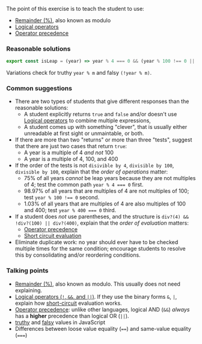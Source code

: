 The point of this exercise is to teach the student to use:
- [Remainder (%)](https://developer.mozilla.org/en-US/docs/Web/JavaScript/Reference/Operators/Arithmetic_Operators#Remainder_()), also known as modulo
- [Logical operators](https://developer.mozilla.org/en-US/docs/Web/JavaScript/Reference/Operators/Logical_Operators)
- [Operator precedence](https://developer.mozilla.org/en-US/docs/Web/JavaScript/Reference/Operators/Operator_Precedence)

### Reasonable solutions

```javascript
export const isLeap = (year) => year % 4 === 0 && (year % 100 !== 0 || year % 400 === 0);
```
Variations check for truthy `year % m` and falsy `(!year % m)`.

### Common suggestions
- There are two types of students that give different responses than the reasonable solutions:
  - A student explicitly returns `true` and `false` and/or doesn't use [Logical operators](https://developer.mozilla.org/en-US/docs/Web/JavaScript/Reference/Operators/Logical_Operators) to combine multiple expressions,
  - A student comes up with something "clever", that is usually either unreadable at first sight or unmaintable, or both.
- If there are more than two "returns" or more than three "tests", suggest that there are just two cases that return `true`:
  - A year is a multiple of 4 *and not* 100
  - A year is a multiple of 4, 100, and 400
- If the order of the tests is not `disivible by 4`, `divisible by 100`, `divisible by 100`, explain that the _order of operations_ matter:
  - 75% of all years *cannot* be leap years because they are not multiples of 4; test the common path `year % 4 === 0` first.
  - 98.97% of all years that are multiples of 4 are not multiples of 100; test `year % 100 !== 0` second.
  - 1.03% of all years that are multiples of 4 are also multiples of 100 and 400; test `year % 400 === 0` third.
- If a student does _not_ use parentheses, and the structure is `div?(4) && !div?(100) || div?(400)`, explain that the _order of evaluation_ matters:
  - [Operator precedence](https://developer.mozilla.org/en-US/docs/Web/JavaScript/Reference/Operators/Operator_Precedence)
  - [Short circuit evaluation](https://developer.mozilla.org/en-US/docs/Web/JavaScript/Reference/Operators/Logical_Operators#Short-circuit_evaluation)
- Eliminate duplicate work: no year should ever have to be checked multiple times for the same condition; encourage students to resolve this by consolidating and/or reordering conditions.

### Talking points
- [Remainder (%)](https://developer.mozilla.org/en-US/docs/Web/JavaScript/Reference/Operators/Arithmetic_Operators#Remainder_()), also known as modulo. This usually does not need explaining.
- [Logical operators (`!`, `&&`, and `||`)](https://developer.mozilla.org/en-US/docs/Web/JavaScript/Reference/Operators/Logical_Operators). If they use the binary forms `&`, `|`, explain how [short-circuit](https://developer.mozilla.org/en-US/docs/Web/JavaScript/Reference/Operators/Logical_Operators#Short-circuit_evaluation) evaluation works.
- [Operator precedence](https://developer.mozilla.org/en-US/docs/Web/JavaScript/Reference/Operators/Operator_Precedence): unlike other languages, logical AND (`&&`) _always_ has a **higher** precedence than logical OR (`||`).
- [truthy](https://developer.mozilla.org/en-US/docs/Glossary/Truthy) and [falsy](https://developer.mozilla.org/en-US/docs/Glossary/Falsy) values in JavaScript
- Differences between loose value equality (`==`) and same-value equality (`===`)
